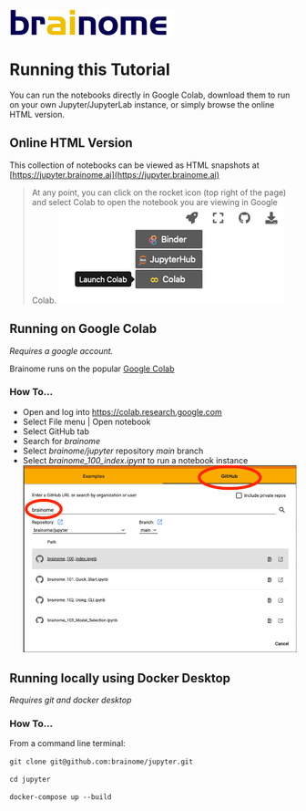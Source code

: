 ![brainome logo](./images/brainome_logo.png)
# Running this Tutorial
You can run the notebooks directly in Google Colab, download them to run on your own Jupyter/JupyterLab instance, or simply browse the online HTML version.

## Online HTML Version
This collection of notebooks can be viewed as HTML snapshots at [https://jupyter.brainome.ai](https://jupyter.brainome.ai)

> At any point, you can click on the rocket icon (top right of the page) and select Colab to open the notebook you are viewing in Google Colab.
![launching colab](./images/launch_colab.png)

## Running on Google Colab
_Requires a google account._

Brainome runs on the popular [Google Colab](https://colab.research.google.com)

### How To...
* Open and log into https://colab.research.google.com
* Select File menu | Open notebook
* Select GitHub tab
* Search for _brainome_
* Select _brainome/jupyter_ repository _main_ branch
* Select _brainome_100_index.ipynt_ to run a notebook instance
![running on colab](./images/manual_open_colab.png)

## Running locally using Docker Desktop
_Requires git and docker desktop_
### How To...
From a command line terminal:

`git clone git@github.com:brainome/jupyter.git`

`cd jupyter`

`docker-compose up --build`